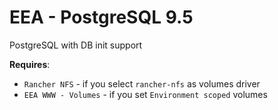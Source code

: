 # EEA - PostgreSQL 9.5

PostgreSQL with DB init support

**Requires**:
* `Rancher NFS` - if you select `rancher-nfs` as volumes driver
* `EEA WWW - Volumes` - if you set `Environment scoped` volumes
